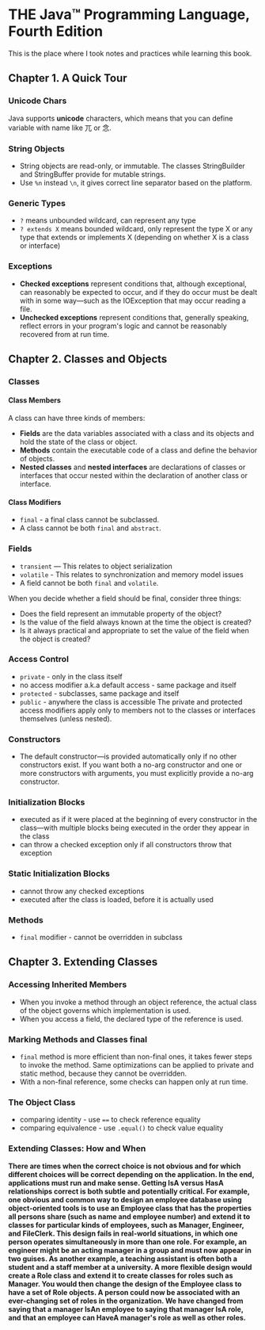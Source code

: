 #   THE Java™ Programming Language, Fourth Edition
This is the place where I took notes and practices while learning this book.

##  Chapter 1. A Quick Tour

### Unicode Chars
Java supports **unicode** characters, which means that you can define variable with name like 兀 or 念.

### String Objects
* String objects are read-only, or immutable. The classes StringBuilder and StringBuffer provide for mutable strings.
* Use `%n` instead `\n`, it gives correct line separator based on the platform.

### Generic Types
* `?` means unbounded wildcard, can represent any type
* `? extends X` means bounded wildcard, only represent the type X or any type that extends or implements X (depending on whether X is a class or interface)

### Exceptions
* **Checked exceptions** represent conditions that, although exceptional, can reasonably be expected to occur, and if they do occur must be dealt with in some way—such as the IOException that may occur reading a file.
* **Unchecked exceptions** represent conditions that, generally speaking, reflect errors in your program's logic and cannot be reasonably recovered from at run time.

##  Chapter 2. Classes and Objects
### Classes
#### Class Members
A class can have three kinds of members:
* **Fields** are the data variables associated with a class and its objects and hold the state of the class or object.
* **Methods** contain the executable code of a class and define the behavior of objects.
* **Nested classes** and **nested interfaces** are declarations of classes or interfaces that occur nested within the declaration of another class or interface.

#### Class Modifiers
* `final` - a final class cannot be subclassed.
* A class cannot be both `final` and `abstract`.

### Fields
* `transient` — This relates to object serialization
* `volatile` - This relates to synchronization and memory model issues
* A field cannot be both `final` and `volatile`.

When you decide whether a field should be final, consider three things:
* Does the field represent an immutable property of the object?
* Is the value of the field always known at the time the object is created?
* Is it always practical and appropriate to set the value of the field when the object is created?

### Access Control
* `private` - only in the class itself
* no access modifier a.k.a default access - same package and itself
* `protected` - subclasses, same package and itself
* `public` - anywhere the class is accessible
The private and protected access modifiers apply only to members not to the classes or interfaces themselves (unless nested).

### Constructors
* The default constructor—is provided automatically only if no other constructors exist. If you want both a no-arg constructor and one or more constructors with arguments, you must explicitly provide a no-arg constructor.

### Initialization Blocks
* executed as if it were placed at the beginning of every constructor in the class—with multiple blocks being executed in the order they appear in the class
* can throw a checked exception only if all constructors throw that exception

### Static Initialization Blocks
* cannot throw any checked exceptions
* executed after the class is loaded, before it is actually used

### Methods
* `final` modifier - cannot be overridden in subclass

##  Chapter 3. Extending Classes
### Accessing Inherited Members
* When you invoke a method through an object reference, the actual class of the object governs which implementation is used.
* When you access a field, the declared type of the reference is used.
### Marking Methods and Classes final
* `final` method is more efficient than non-final ones, it takes fewer steps to invoke the method. Same optimizations can be applied to private and static method, because they cannot be overridden.
* With a non-final reference, some checks can happen only at run time.

### The Object Class
* comparing identity - use `==` to check reference equality
* comparing equivalence - use `.equal()` to check value equality

### Extending Classes: How and When
**There are times when the correct choice is not obvious and for which different choices will be correct depending on the application. In the end, applications must run and make sense.
Getting IsA versus HasA relationships correct is both subtle and potentially critical. For example, one obvious and common way to design an employee database using object-oriented tools is to use an Employee class that has the properties all persons share (such as name and employee number) and extend it to classes for particular kinds of employees, such as Manager, Engineer, and FileClerk.
This design fails in real-world situations, in which one person operates simultaneously in more than one role. For example, an engineer might be an acting manager in a group and must now appear in two guises. As another example, a teaching assistant is often both a student and a staff member at a university.
A more flexible design would create a Role class and extend it to create classes for roles such as Manager. You would then change the design of the Employee class to have a set of Role objects. A person could now be associated with an ever-changing set of roles in the organization. We have changed from saying that a manager IsAn employee to saying that manager IsA role, and that an employee can HaveA manager's role as well as other roles.**


